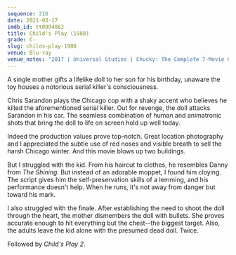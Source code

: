 ```yaml
---
sequence: 216
date: 2021-03-17
imdb_id: tt0094862
title: Child's Play (1988)
grade: C-
slug: childs-play-1988
venue: Blu-ray
venue_notes: "2017 | Universal Studios | Chucky: The Complete 7-Movie Collection"
---
```


A single mother gifts a lifelike doll to her son for his birthday, unaware the toy houses a notorious serial killer's consciousness.

<!-- end -->

Chris Sarandon plays the Chicago cop with a shaky accent who believes he killed the aforementioned serial killer. Out for revenge, the doll attacks Sarandon in his car. The seamless combination of human and animatronic shots that bring the doll to life on screen hold up well today.

Indeed the production values prove top-notch. Great location photography and I appreciated the subtle use of red noses and visible breath to sell the harsh Chicago winter. And this movie blows up two buildings.

But I struggled with the kid. From his haircut to clothes, he resembles Danny from <span data-imdb-id="tt0081505">_The Shining_</span>. But instead of an adorable moppet, I found him cloying. The script gives him the self-preservation skills of a lemming, and his performance doesn't help. When he runs, it's not away from danger but toward his mark.

I also struggled with the finale. After establishing the need to shoot the doll through the heart, the mother dismembers the doll with bullets. She proves accurate enough to hit everything but the chest--the biggest target. Also, the adults leave the kid alone with the presumed dead doll. Twice.

Followed by <span data-imdb-id="tt0099253">_Child's Play 2_</span>.
